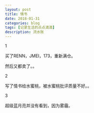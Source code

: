 ```yaml
---
layout: post
title: 情书
date: 2018-01-31
categories: blog
tags: [记录生活的点点滴滴]
description: 流水账
---
```


1 

买了RENN，JMEI，173，重新满仓。

然后又都卖了。。

2

写了情书给水蜜桃，被水蜜桃批评质量不好。。

3

超级蓝月亮并没有看到，因为雾霾。














